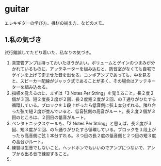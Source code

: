 # guitar
エレキギターの学び方、機材の揃え方、などのメモ。  
  
## 1.私の気づき
試行錯誤してたどり着いた、私なりの気づき。  
  
1. 真空管アンプは持っておいたほうがよい。ボリュームとゲインのつまみが分かれているものに、アッテネーターを組み込むと、防音室がなくても自宅でゲインを上げて歪ませた音を出せる。コンボアンプであっても、中を見ると、スピーカー配線がジャック式であることが多く、その場合はアッテネーターを組み込める。
2. 指板を覚えるのに、まずは「3 Notes Per String」を覚えること。長２度２個が３回、短２度長２度が２回、長２度短２度が２回、の７通りがひたすら循環している。ブロックを１段上がったら低音側に弦１本分ずれる。隣り合った弦で短２度が並んでいると、低音弦側の高音がルート。長２度２個が３回のところは、２回目の低音がルート。
3. ペンタトニックスケールも、「2 Notes Per String」と思えば、長２度が３回、短３度が２回、の５通りがひたすら循環している。ブロックを１段上がったら高音側に弦１本分ずれる。３つ目の長２度の低音側と２つ目の短３度の高音がルート。
4. 練習は生音でしないこと。ヘッドホンでもいいのでアンプにつないで、アンプから出る音で練習すること。
5. 


